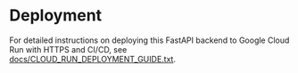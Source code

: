 # Deployment

For detailed instructions on deploying this FastAPI backend to Google Cloud Run with HTTPS and CI/CD, see [docs/CLOUD_RUN_DEPLOYMENT_GUIDE.txt](docs/CLOUD_RUN_DEPLOYMENT_GUIDE.txt). 